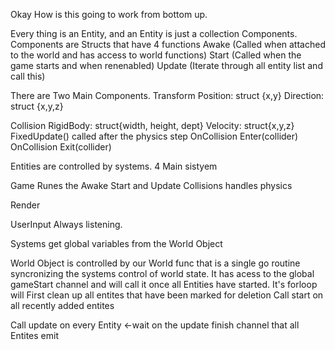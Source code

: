 Okay How is this going to work from bottom up.

Every thing is an Entity, and an Entity is just a collection Components.
Components are Structs that have 4 functions
Awake (Called when attached to the world and has access to world functions)
Start (Called when the game starts and when renenabled)
Update (Iterate through all entity list and call this)

There are Two Main Components.
Transform
  Position: struct {x,y}
  Direction: struct {x,y,z}


Collision
  RigidBody: struct{width, height, dept}
  Velocity: struct{x,y,z}
  FixedUpdate() called after the physics step
  OnCollision Enter(collider)
  OnCollision Exit(collider)

Entities are controlled by systems.
4 Main sistyem

Game Runes the Awake Start and Update
Collisions handles physics

Render

UserInput Always listening.

Systems get global variables from the World Object

World Object is controlled by our World func that
is a single go routine syncronizing the systems control
of world state.
It has acess to the
global gameStart channel and will call it once all Entities have started.
It's forloop will
First clean up all entites that have been marked for deletion
Call start on all recently added entites


Call update on every Entity
<-wait on the update finish channel that all Entites emit
